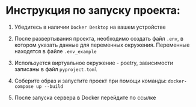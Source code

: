 # Инструкция по запуску проекта:

1. Убедитесь в наличии `Docker Desktop` на вашем устройстве

2. После развертывания проекта, необходимо создать файл `.env`, в котором указать данные для переменных окружения. Переменные находятся в файле `.env_example`

3. Используется виртуальное окружение - poetry, зависимости записаны в файл `pyproject.toml`

4. Соберите образ и запустите проект при помощи команды: `docker-compose up --build`

5. После запуска сервера в Docker перейдите по ссылке